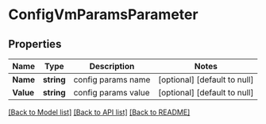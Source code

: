 # ConfigVmParamsParameter

## Properties
Name | Type | Description | Notes
------------ | ------------- | ------------- | -------------
**Name** | **string** | config params name | [optional] [default to null]
**Value** | **string** | config params value | [optional] [default to null]

[[Back to Model list]](README.md#documentation-for-models) [[Back to API list]](README.md#documentation-for-api-endpoints) [[Back to README]](README.md)


